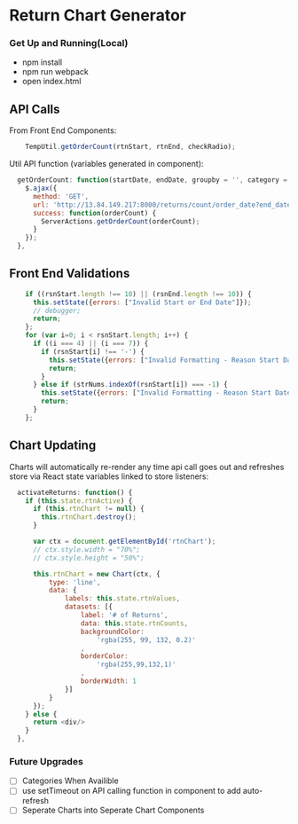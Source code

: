 # Return Chart Generator

<!-- [CloudSound live][heroku]

[heroku]: http://www.cloudsound.site
 -->

### Get Up and Running(Local)

- npm install
- npm run webpack
- open index.html

## API Calls 

From Front End Components:

```javascript
    TempUtil.getOrderCount(rtnStart, rtnEnd, checkRadio);
```

Util API function (variables generated in component): 

```javascript
  getOrderCount: function(startDate, endDate, groupby = '', category = '') {
    $.ajax({
      method: 'GET',
      url: 'http://13.84.149.217:8000/returns/count/order_date?end_date=' + endDate + '&format=json&start_date=' + startDate + groupby + category,
      success: function(orderCount) {
        ServerActions.getOrderCount(orderCount);
      }
    });
  },
```

## Front End Validations

```javascript
    if ((rsnStart.length !== 10) || (rsnEnd.length !== 10)) {
      this.setState({errors: ["Invalid Start or End Date"]});
      // debugger;
      return;
    };
    for (var i=0; i < rsnStart.length; i++) {
      if ((i === 4) || (i === 7)) {
        if (rsnStart[i] !== '-') {
          this.setState({errors: ["Invalid Formatting - Reason Start Date"]});
          return;
        }
      } else if (strNums.indexOf(rsnStart[i]) === -1) {
        this.setState({errors: ["Invalid Formatting - Reason Start Date"]});
        return;
      }
    };
```

## Chart Updating

Charts will automatically re-render any time api call goes out and refreshes store via React state variables linked to store listeners:

```javascript
  activateReturns: function() {
    if (this.state.rtnActive) {
      if (this.rtnChart != null) {
        this.rtnChart.destroy();
      }

      var ctx = document.getElementById('rtnChart');
      // ctx.style.width = "70%";
      // ctx.style.height = "50%";

      this.rtnChart = new Chart(ctx, {
          type: 'line',
          data: {
              labels: this.state.rtnValues,
              datasets: [{
                  label: '# of Returns',
                  data: this.state.rtnCounts,
                  backgroundColor: 
                      'rgba(255, 99, 132, 0.2)'
                  ,
                  borderColor: 
                      'rgba(255,99,132,1)'
                  ,
                  borderWidth: 1
              }]
          }
      });
    } else {
      return <div/>
    }
  },
```

### Future Upgrades
- [ ] Categories When Availible
- [ ] use setTimeout on API calling function in component to add auto-refresh
- [ ] Seperate Charts into Seperate Chart Components